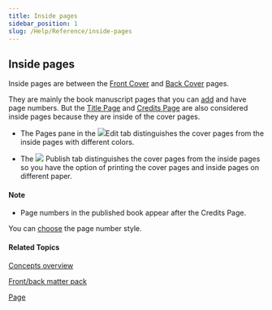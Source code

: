 ```yaml
---
title: Inside pages
sidebar_position: 1
slug: /Help/Reference/inside-pages
---
```


## Inside pages

Inside pages are between the [Front Cover](Front_Cover_page.md) and [Back Cover](Back_cover_pages.md) pages.

They are mainly the book manuscript pages that you can [add](../Tasks/Edit_tasks/Add_a_page.md) and have page numbers. But the [Title Page](Title_Page.md) and [Credits Page](Credits_Page.md) are also considered inside pages because they are inside of the cover pages.

-   The Pages pane in the ![](/ref-docs-assets/images/User_Interface/Tabs/EditTab.png)Edit tab distinguishes the cover pages from the inside pages with different colors.
    
-   The ![](/ref-docs-assets/images/User_Interface/Tabs/PublishTab.png) Publish tab distinguishes the cover pages from the inside pages so you have the option of printing the cover pages and inside pages on different paper.
    

#### Note

-   Page numbers in the published book appear after the Credits Page.
    

You can [choose](../Tasks/Basic_tasks/Select_front_matter_or_back_matter_from_a_pack.md) the page number style.

#### Related Topics

[Concepts overview](Concepts_overview.md)

[Front/back matter pack](Front_Back_Matter_Pack.md)

[Page](Page.md)